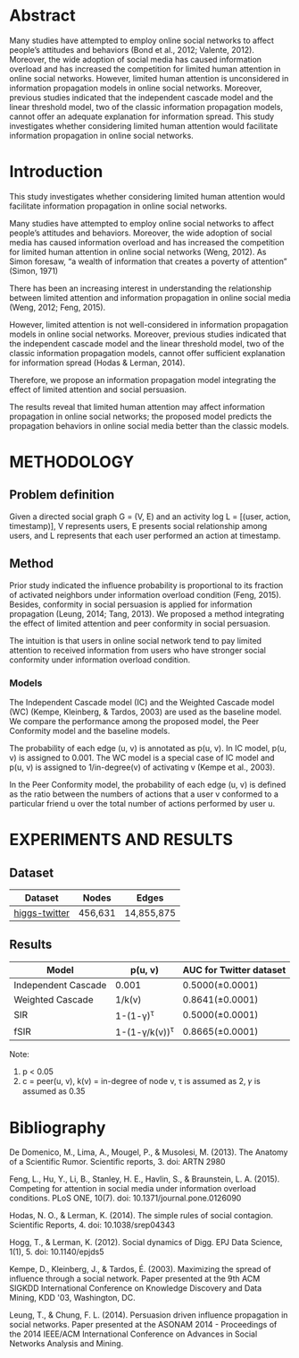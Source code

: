 Abstract
========

Many studies have attempted to employ online social networks to affect people’s attitudes and behaviors (Bond et al., 2012; Valente, 2012). Moreover, the wide adoption of social media has caused information overload and has increased the competition for limited human attention in online social networks. However, limited human attention is unconsidered in information propagation models in online social networks. Moreover, previous studies indicated that the independent cascade model and the linear threshold model, two of the classic information propagation models, cannot offer an adequate explanation for information spread. This study investigates whether considering limited human attention would facilitate information propagation in online social networks.

Introduction
============

This study investigates whether considering limited human attention would facilitate information propagation in online social networks.

Many studies have attempted to employ online social networks to affect people’s attitudes and behaviors. Moreover, the wide adoption of social media has caused information overload and has increased the competition for limited human attention in online social networks (Weng, 2012). As Simon foresaw, “a wealth of information that creates a poverty of attention” (Simon, 1971)

There has been an increasing interest in understanding the relationship between limited attention and information propagation in online social media (Weng, 2012; Feng, 2015).

However, limited attention is not well-considered in information propagation models in online social networks. Moreover, previous studies indicated that the independent cascade model and the linear threshold model, two of the classic information propagation models, cannot offer sufficient explanation for information spread (Hodas & Lerman, 2014).

Therefore, we propose an information propagation model integrating the effect of limited attention and social persuasion.

The results reveal that limited human attention may affect information propagation in online social networks; the proposed model predicts the propagation behaviors in online social media better than the classic models.

METHODOLOGY
===========

Problem definition
------------------

Given a directed social graph G = (V, E) and an activity log L = [(user, action, timestamp)], V represents users, E presents social relationship among users, and L represents that each user performed an action at timestamp.

Method
------

Prior study indicated the influence probability is proportional to its fraction of activated neighbors under information overload condition (Feng, 2015). Besides, conformity in social persuasion is applied for information propagation (Leung, 2014; Tang, 2013). We proposed a method integrating the effect of limited attention and peer conformity in social persuasion.

The intuition is that users in online social network tend to pay limited attention to received information from users who have stronger social conformity under information overload condition.

### Models

The Independent Cascade model (IC) and the Weighted Cascade model (WC) (Kempe, Kleinberg, & Tardos, 2003) are used as the baseline model. We compare the performance among the proposed model, the Peer Conformity model and the baseline models.

The probability of each edge (u, v) is annotated as p(u, v). In IC model, p(u, v) is assigned to 0.001. The WC model is a special case of IC model and p(u, v) is assigned to 1/in-degree(v) of activating v (Kempe et al., 2003).

In the Peer Conformity model, the probability of each edge (u, v) is defined as the ratio between the numbers of actions that a user v conformed to a particular friend u over the total number of actions performed by user u.

EXPERIMENTS AND RESULTS
=======================

Dataset
-------

|Dataset|Nodes|Edges|
|-|-|-|
|[higgs-twitter](http://snap.stanford.edu/data/higgs-twitter.html)|456,631|14,855,875|

Results
-------

|Model|p(u, v)|AUC for Twitter dataset|
|-|-|-|
|Independent Cascade|0.001|0.5000(±0.0001)|
|Weighted Cascade|1/k(v)|0.8641(±0.0001)|
|SIR |1-(1-γ)<sup>τ</sup>|0.5000(±0.0001)|
|fSIR |1-(1-γ/k(v))<sup>τ</sup>|0.8665(±0.0001)|

Note:
1) p < 0.05
2) c = peer(u, v), k(v) = in-degree of node v, τ is assumed as 2, 𝛾 is assumed as 0.35




Bibliography
============

De Domenico, M., Lima, A., Mougel, P., & Musolesi, M. (2013). The Anatomy of a Scientific Rumor. Scientific reports, 3. doi: ARTN 2980

Feng, L., Hu, Y., Li, B., Stanley, H. E., Havlin, S., & Braunstein, L. A. (2015). Competing for attention in social media under information overload conditions. PLoS ONE, 10(7). doi: 10.1371/journal.pone.0126090

Hodas, N. O., & Lerman, K. (2014). The simple rules of social contagion. Scientific Reports, 4. doi: 10.1038/srep04343

Hogg, T., & Lerman, K. (2012). Social dynamics of Digg. EPJ Data Science, 1(1), 5. doi: 10.1140/epjds5

Kempe, D., Kleinberg, J., & Tardos, É. (2003). Maximizing the spread of influence through a social network. Paper presented at the 9th ACM SIGKDD International Conference on Knowledge Discovery and Data Mining, KDD '03, Washington, DC.

Leung, T., & Chung, F. L. (2014). Persuasion driven influence propagation in social networks. Paper presented at the ASONAM 2014 - Proceedings of the 2014 IEEE/ACM International Conference on Advances in Social Networks Analysis and Mining.
